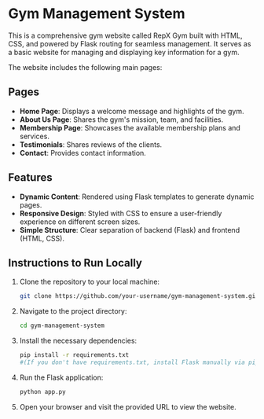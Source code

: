 # Gym Management System

This is a comprehensive gym website called RepX Gym built with HTML, CSS, and powered by Flask routing for seamless management. It serves as a basic website for managing and displaying key information for a gym. 

The website includes the following main pages:

## Pages

- **Home Page**: Displays a welcome message and highlights of the gym.
- **About Us Page**: Shares the gym's mission, team, and facilities.
- **Membership Page**: Showcases the available membership plans and services.
- **Testimonials**: Shares reviews of the clients.
- **Contact**: Provides contact information.

## Features

- **Dynamic Content**: Rendered using Flask templates to generate dynamic pages.
- **Responsive Design**: Styled with CSS to ensure a user-friendly experience on different screen sizes.
- **Simple Structure**: Clear separation of backend (Flask) and frontend (HTML, CSS).

## Instructions to Run Locally

1. Clone the repository to your local machine:
   ```bash
   git clone https://github.com/your-username/gym-management-system.git

2. Navigate to the project directory:
   ```bash
   cd gym-management-system
3. Install the necessary dependencies:
   ```bash
   pip install -r requirements.txt
   #(If you don't have requirements.txt, install Flask manually via pip install Flask).

4. Run the Flask application:
   ```bash
   python app.py

5. Open your browser and visit the provided URL to view the website.
